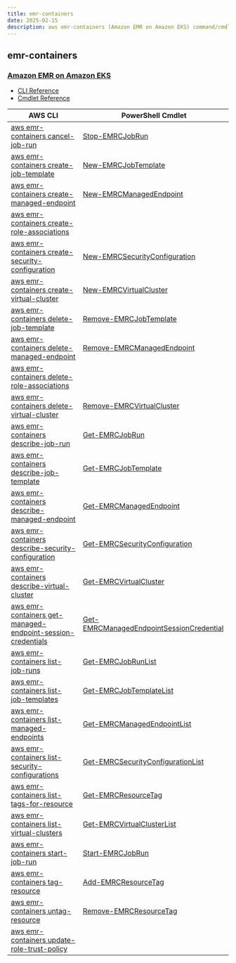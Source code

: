 ```yaml
---
title: emr-containers
date: 2025-02-15
description: aws emr-containers (Amazon EMR on Amazon EKS) command/cmdlet list.
---
```


## emr-containers

### [Amazon EMR on Amazon EKS](https://aws.amazon.com/emr/features/eks/)

* [CLI Reference](https://awscli.amazonaws.com/v2/documentation/api/latest/reference/emr-containers/index.html)
* [Cmdlet Reference](https://docs.aws.amazon.com/powershell/latest/reference/items/EMRContainers_cmdlets.html)

|AWS CLI|PowerShell Cmdlet|
|----|----|
|[aws emr-containers cancel-job-run](https://awscli.amazonaws.com/v2/documentation/api/latest/reference/emr-containers/cancel-job-run.html)|[Stop-EMRCJobRun](https://docs.aws.amazon.com/powershell/latest/reference/items/Stop-EMRCJobRun.html)|
|[aws emr-containers create-job-template](https://awscli.amazonaws.com/v2/documentation/api/latest/reference/emr-containers/create-job-template.html)|[New-EMRCJobTemplate](https://docs.aws.amazon.com/powershell/latest/reference/items/New-EMRCJobTemplate.html)|
|[aws emr-containers create-managed-endpoint](https://awscli.amazonaws.com/v2/documentation/api/latest/reference/emr-containers/create-managed-endpoint.html)|[New-EMRCManagedEndpoint](https://docs.aws.amazon.com/powershell/latest/reference/items/New-EMRCManagedEndpoint.html)|
|[aws emr-containers create-role-associations](https://awscli.amazonaws.com/v2/documentation/api/latest/reference/emr-containers/create-role-associations.html)||
|[aws emr-containers create-security-configuration](https://awscli.amazonaws.com/v2/documentation/api/latest/reference/emr-containers/create-security-configuration.html)|[New-EMRCSecurityConfiguration](https://docs.aws.amazon.com/powershell/latest/reference/items/New-EMRCSecurityConfiguration.html)|
|[aws emr-containers create-virtual-cluster](https://awscli.amazonaws.com/v2/documentation/api/latest/reference/emr-containers/create-virtual-cluster.html)|[New-EMRCVirtualCluster](https://docs.aws.amazon.com/powershell/latest/reference/items/New-EMRCVirtualCluster.html)|
|[aws emr-containers delete-job-template](https://awscli.amazonaws.com/v2/documentation/api/latest/reference/emr-containers/delete-job-template.html)|[Remove-EMRCJobTemplate](https://docs.aws.amazon.com/powershell/latest/reference/items/Remove-EMRCJobTemplate.html)|
|[aws emr-containers delete-managed-endpoint](https://awscli.amazonaws.com/v2/documentation/api/latest/reference/emr-containers/delete-managed-endpoint.html)|[Remove-EMRCManagedEndpoint](https://docs.aws.amazon.com/powershell/latest/reference/items/Remove-EMRCManagedEndpoint.html)|
|[aws emr-containers delete-role-associations](https://awscli.amazonaws.com/v2/documentation/api/latest/reference/emr-containers/delete-role-associations.html)||
|[aws emr-containers delete-virtual-cluster](https://awscli.amazonaws.com/v2/documentation/api/latest/reference/emr-containers/delete-virtual-cluster.html)|[Remove-EMRCVirtualCluster](https://docs.aws.amazon.com/powershell/latest/reference/items/Remove-EMRCVirtualCluster.html)|
|[aws emr-containers describe-job-run](https://awscli.amazonaws.com/v2/documentation/api/latest/reference/emr-containers/describe-job-run.html)|[Get-EMRCJobRun](https://docs.aws.amazon.com/powershell/latest/reference/items/Get-EMRCJobRun.html)|
|[aws emr-containers describe-job-template](https://awscli.amazonaws.com/v2/documentation/api/latest/reference/emr-containers/describe-job-template.html)|[Get-EMRCJobTemplate](https://docs.aws.amazon.com/powershell/latest/reference/items/Get-EMRCJobTemplate.html)|
|[aws emr-containers describe-managed-endpoint](https://awscli.amazonaws.com/v2/documentation/api/latest/reference/emr-containers/describe-managed-endpoint.html)|[Get-EMRCManagedEndpoint](https://docs.aws.amazon.com/powershell/latest/reference/items/Get-EMRCManagedEndpoint.html)|
|[aws emr-containers describe-security-configuration](https://awscli.amazonaws.com/v2/documentation/api/latest/reference/emr-containers/describe-security-configuration.html)|[Get-EMRCSecurityConfiguration](https://docs.aws.amazon.com/powershell/latest/reference/items/Get-EMRCSecurityConfiguration.html)|
|[aws emr-containers describe-virtual-cluster](https://awscli.amazonaws.com/v2/documentation/api/latest/reference/emr-containers/describe-virtual-cluster.html)|[Get-EMRCVirtualCluster](https://docs.aws.amazon.com/powershell/latest/reference/items/Get-EMRCVirtualCluster.html)|
|[aws emr-containers get-managed-endpoint-session-credentials](https://awscli.amazonaws.com/v2/documentation/api/latest/reference/emr-containers/get-managed-endpoint-session-credentials.html)|[Get-EMRCManagedEndpointSessionCredential](https://docs.aws.amazon.com/powershell/latest/reference/items/Get-EMRCManagedEndpointSessionCredential.html)|
|[aws emr-containers list-job-runs](https://awscli.amazonaws.com/v2/documentation/api/latest/reference/emr-containers/list-job-runs.html)|[Get-EMRCJobRunList](https://docs.aws.amazon.com/powershell/latest/reference/items/Get-EMRCJobRunList.html)|
|[aws emr-containers list-job-templates](https://awscli.amazonaws.com/v2/documentation/api/latest/reference/emr-containers/list-job-templates.html)|[Get-EMRCJobTemplateList](https://docs.aws.amazon.com/powershell/latest/reference/items/Get-EMRCJobTemplateList.html)|
|[aws emr-containers list-managed-endpoints](https://awscli.amazonaws.com/v2/documentation/api/latest/reference/emr-containers/list-managed-endpoints.html)|[Get-EMRCManagedEndpointList](https://docs.aws.amazon.com/powershell/latest/reference/items/Get-EMRCManagedEndpointList.html)|
|[aws emr-containers list-security-configurations](https://awscli.amazonaws.com/v2/documentation/api/latest/reference/emr-containers/list-security-configurations.html)|[Get-EMRCSecurityConfigurationList](https://docs.aws.amazon.com/powershell/latest/reference/items/Get-EMRCSecurityConfigurationList.html)|
|[aws emr-containers list-tags-for-resource](https://awscli.amazonaws.com/v2/documentation/api/latest/reference/emr-containers/list-tags-for-resource.html)|[Get-EMRCResourceTag](https://docs.aws.amazon.com/powershell/latest/reference/items/Get-EMRCResourceTag.html)|
|[aws emr-containers list-virtual-clusters](https://awscli.amazonaws.com/v2/documentation/api/latest/reference/emr-containers/list-virtual-clusters.html)|[Get-EMRCVirtualClusterList](https://docs.aws.amazon.com/powershell/latest/reference/items/Get-EMRCVirtualClusterList.html)|
|[aws emr-containers start-job-run](https://awscli.amazonaws.com/v2/documentation/api/latest/reference/emr-containers/start-job-run.html)|[Start-EMRCJobRun](https://docs.aws.amazon.com/powershell/latest/reference/items/Start-EMRCJobRun.html)|
|[aws emr-containers tag-resource](https://awscli.amazonaws.com/v2/documentation/api/latest/reference/emr-containers/tag-resource.html)|[Add-EMRCResourceTag](https://docs.aws.amazon.com/powershell/latest/reference/items/Add-EMRCResourceTag.html)|
|[aws emr-containers untag-resource](https://awscli.amazonaws.com/v2/documentation/api/latest/reference/emr-containers/untag-resource.html)|[Remove-EMRCResourceTag](https://docs.aws.amazon.com/powershell/latest/reference/items/Remove-EMRCResourceTag.html)|
|[aws emr-containers update-role-trust-policy](https://awscli.amazonaws.com/v2/documentation/api/latest/reference/emr-containers/update-role-trust-policy.html)||

